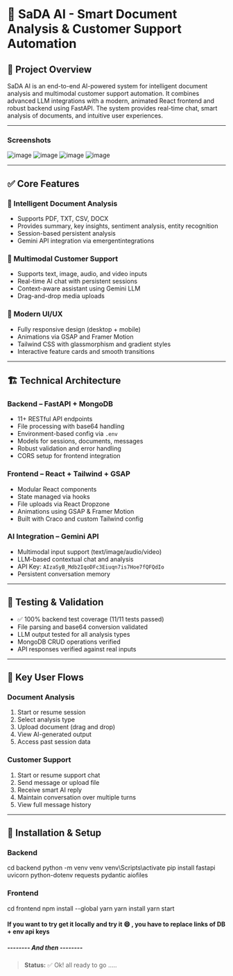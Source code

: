 # 🎉 SaDA AI - Smart Document Analysis & Customer Support Automation

## 🚀 Project Overview

SaDA AI is an end-to-end AI-powered system for intelligent document analysis and multimodal customer support automation. It combines advanced LLM integrations with a modern, animated React frontend and robust backend using FastAPI. The system provides real-time chat, smart analysis of documents, and intuitive user experiences.

---
### Screenshots
![image](https://github.com/user-attachments/assets/d2ecda65-38a4-4fff-9109-2f2aa67af482)
![image](https://github.com/user-attachments/assets/f6877bdc-11c2-4874-a678-2e353fdf27ac)
![image](https://github.com/user-attachments/assets/4c094cd0-89f6-4807-bbdc-0974c56ca00d)
![image](https://github.com/user-attachments/assets/d37054ad-e2a3-407c-9330-4f3c6a383fee)

---
## ✅ Core Features

### 📂 Intelligent Document Analysis
- Supports PDF, TXT, CSV, DOCX
- Provides summary, key insights, sentiment analysis, entity recognition
- Session-based persistent analysis
- Gemini API integration via emergentintegrations

### 💬 Multimodal Customer Support
- Supports text, image, audio, and video inputs
- Real-time AI chat with persistent sessions
- Context-aware assistant using Gemini LLM
- Drag-and-drop media uploads

### 🎨 Modern UI/UX
- Fully responsive design (desktop + mobile)
- Animations via GSAP and Framer Motion
- Tailwind CSS with glassmorphism and gradient styles
- Interactive feature cards and smooth transitions

---

## 🏗️ Technical Architecture

### Backend – FastAPI + MongoDB
- 11+ RESTful API endpoints
- File processing with base64 handling
- Environment-based config via `.env`
- Models for sessions, documents, messages
- Robust validation and error handling
- CORS setup for frontend integration

### Frontend – React + Tailwind + GSAP
- Modular React components
- State managed via hooks
- File uploads via React Dropzone
- Animations using GSAP & Framer Motion
- Built with Craco and custom Tailwind config

### AI Integration – Gemini API
- Multimodal input support (text/image/audio/video)
- LLM-based contextual chat and analysis
- API Key: `AIzaSyB_Mdb2IqoDFc3Eiuqn7is7Hoe7fQFQdIo`
- Persistent conversation memory

---

## 🧪 Testing & Validation

- ✅ 100% backend test coverage (11/11 tests passed)
- File parsing and base64 conversion validated
- LLM output tested for all analysis types
- MongoDB CRUD operations verified
- API responses verified against real inputs

---

## 📱 Key User Flows

### Document Analysis
1. Start or resume session
2. Select analysis type
3. Upload document (drag and drop)
4. View AI-generated output
5. Access past session data

### Customer Support
1. Start or resume support chat
2. Send message or upload file
3. Receive smart AI reply
4. Maintain conversation over multiple turns
5. View full message history

---

## 🔧 Installation & Setup

### Backend 

cd backend
python -m venv venv
venv\Scripts\activate
pip install fastapi uvicorn python-dotenv requests pydantic aiofiles


### Frontend

cd frontend
npm install --global yarn
yarn install
yarn start

#### If you want to try get it locally and try it 😄 , you have to replace links of DB + env api keys

##### -------- And then --------

> **Status:** ✅ Ok! all ready to go .....
